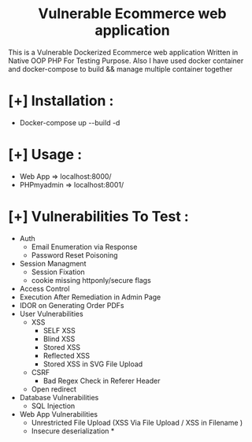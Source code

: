 <h1 align="center"> Vulnerable Ecommerce web application  </h1>

This is a Vulnerable Dockerized Ecommerce web application Written in Native OOP PHP For Testing Purpose.  Also I have used docker container and docker-compose to build && manage multiple container together 

# [+] Installation :

 - Docker-compose up --build -d
 
# [+] Usage :

 - Web App => localhost:8000/
 - PHPmyadmin => localhost:8001/
 
 
 # [+] Vulnerabilities To Test :
 
 - Auth
   - Email Enumeration via Response 
   - Password Reset Poisoning 
 - Session Managment
   - Session Fixation 
   - cookie missing httponly/secure flags
  - Access Control
   - Execution After Remediation in Admin Page
   - IDOR on Generating Order PDFs
 - User Vulnerabilities
   - XSS
     - SELF XSS
     - Blind XSS
     - Stored XSS
     - Reflected XSS
     - Stored XSS in SVG File Upload 
   - CSRF
     - Bad Regex Check in Referer Header
   - Open redirect 
  - Database Vulnerabilities
    - SQL Injection 
  - Web App Vulnerabilities
    - Unrestricted File Upload (XSS Via File Upload / XSS in Filename )
    - Insecure deserialization *

